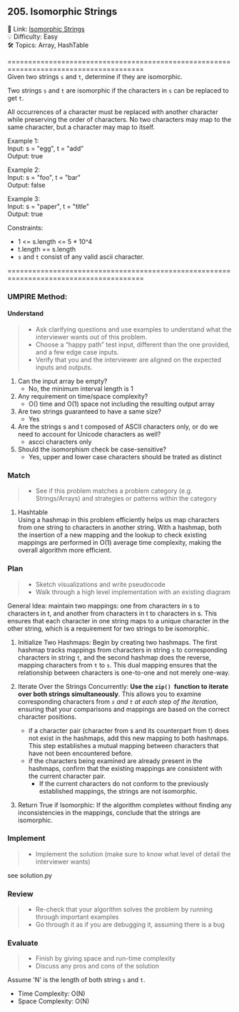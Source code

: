 ## 205. Isomorphic Strings
🔗  Link: [Isomorphic Strings](https://leetcode.com/problems/isomorphic-strings/description/)<br>
💡 Difficulty: Easy<br>
🛠️ Topics: Array, HashTable<br>

=======================================================================================<br>
Given two strings `s` and `t`, determine if they are isomorphic.<br>

Two strings `s` and `t` are isomorphic if the characters in `s` can be replaced to get `t`.<br>

All occurrences of a character must be replaced with another character while preserving the order of characters. No two characters may map to the same character, but a character may map to itself.<br>


Example 1:<br>
Input: s = "egg", t = "add"<br>
Output: true<br>


Example 2:<br>
Input: s = "foo", t = "bar"<br>
Output: false<br>

Example 3:<br>
Input: s = "paper", t = "title"<br>
Output: true<br>


Constraints:<br>
- 1 <= s.length <= 5 * 10^4<br>
- t.length == s.length<br>
- `s` and `t` consist of any valid ascii character.<br>


=======================================================================================<br>
### UMPIRE Method:
#### Understand

> - Ask clarifying questions and use examples to understand what the interviewer wants out of this problem.
> - Choose a “happy path” test input, different than the one provided, and a few edge case inputs. 
> - Verify that you and the interviewer are aligned on the expected inputs and outputs.
1. Can the input array be empty?
    - No, the minimum interval length is 1
2. Any requirement on time/space complexity?
    - O() time and O(1) space not including the resulting output array
3. Are two strings guaranteed to have a same size? 
    - Yes
4. Are the strings s and t composed of ASCII characters only, or do we need to account for Unicode characters as well?
    - ascci characters only 
5. Should the isomorphism check be case-sensitive?
    - Yes, upper and lower case characters should be trated as distinct

 
### Match
> - See if this problem matches a problem category (e.g. Strings/Arrays) and strategies or patterns within the category


1. Hashtable <br>
Using a hashmap in this problem efficiently helps us map characters from one string to characters in another string. With a hashmap, both the insertion of a new mapping and the lookup to check existing mappings are performed in O(1) average time complexity, making the overall algorithm more efficient.


### Plan
> - Sketch visualizations and write pseudocode
> - Walk through a high level implementation with an existing diagram

General Idea: maintain two mappings: one from characters in s to characters in t, and another from characters in t to characters in s. This ensures that each character in one string maps to a unique character in the other string, which is a requirement for two strings to be isomorphic. <br>


1) Initialize Two Hashmaps: Begin by creating two hashmaps. The first hashmap tracks mappings from characters in string `s` to corresponding characters in string `t`, and the second hashmap does the reverse, mapping characters from `t` to `s`. This dual mapping ensures that the relationship between characters is one-to-one and not merely one-way.

2) Iterate Over the Strings Concurrently: **Use the `zip() `function to iterate over both strings simultaneously**. This allows you to examine corresponding characters from *`s` and `t` at each step of the iteration*, ensuring that your comparisons and mappings are based on the correct character positions.
    - if a character pair (character from s and its counterpart from t) does not exist in the hashmaps, add this new mapping to both hashmaps. This step establishes a mutual mapping between characters that have not been encountered before.
    - if the characters being examined are already present in the hashmaps, confirm that the existing mappings are consistent with the current character pair. 
        - If the current characters do not conform to the previously established mappings, the strings are not isomorphic.

3) Return True if Isomorphic: If the algorithm completes without finding any inconsistencies in the mappings, conclude that the strings are isomorphic. <br>


### Implement
> - Implement the solution (make sure to know what level of detail the interviewer wants)

see solution.py

### Review
> - Re-check that your algorithm solves the problem by running through important examples
> - Go through it as if you are debugging it, assuming there is a bug
### Evaluate
> - Finish by giving space and run-time complexity
> - Discuss any pros and cons of the solution

Assume 'N' is the length of both string `s` and `t`.
- Time Complexity: O(N)
- Space Complexity: O(N)
